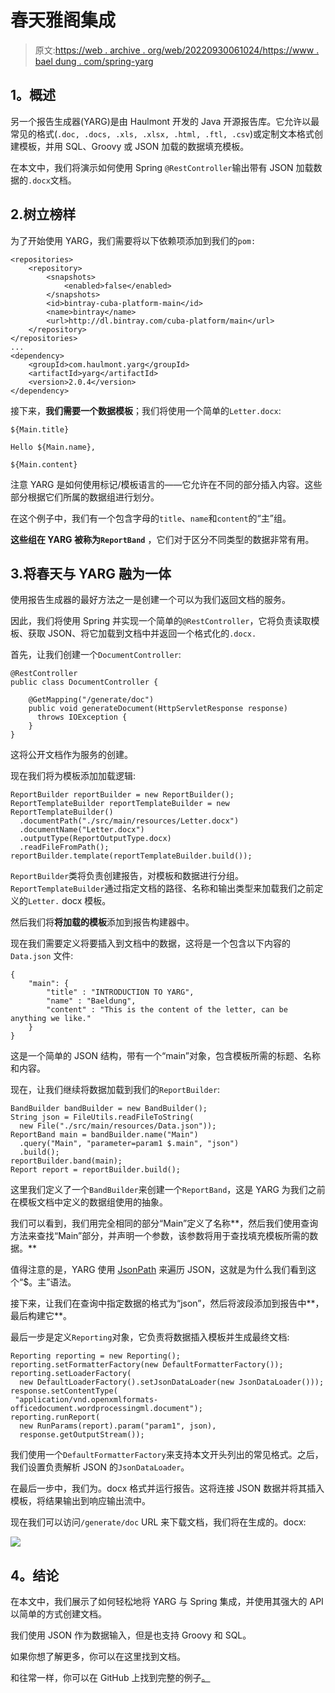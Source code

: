 # 春天雅阁集成

> 原文:[https://web . archive . org/web/20220930061024/https://www . bael dung . com/spring-yarg](https://web.archive.org/web/20220930061024/https://www.baeldung.com/spring-yarg)

## **1。概述**

另一个报告生成器(YARG)是由 Haulmont 开发的 Java 开源报告库。它允许以最常见的格式(`.doc, .docs, .xls, .xlsx, .html, .ftl, .csv`)或定制文本格式创建模板，并用 SQL、Groovy 或 JSON 加载的数据填充模板。

在本文中，我们将演示如何使用 Spring `@RestController`输出带有 JSON 加载数据的`.docx`文档。

## 2.树立榜样

为了开始使用 YARG，我们需要将以下依赖项添加到我们的`pom:`

```
<repositories>
    <repository>
        <snapshots>
            <enabled>false</enabled>
        </snapshots>
        <id>bintray-cuba-platform-main</id>
        <name>bintray</name>
        <url>http://dl.bintray.com/cuba-platform/main</url>
    </repository>
</repositories>
...
<dependency> 
    <groupId>com.haulmont.yarg</groupId> 
    <artifactId>yarg</artifactId> 
    <version>2.0.4</version> 
</dependency>
```

接下来，**我们需要一个数据模板**；我们将使用一个简单的`Letter.docx`:

```
${Main.title}

Hello ${Main.name},

${Main.content} 
```

注意 YARG 是如何使用标记/模板语言的——它允许在不同的部分插入内容。这些部分根据它们所属的数据组进行划分。

在这个例子中，我们有一个包含字母的`title`、`name`和`content`的“主”组。

**这些组在 YARG 被称为`ReportBand`** ，它们对于区分不同类型的数据非常有用。

## 3.将春天与 YARG 融为一体

使用报告生成器的最好方法之一是创建一个可以为我们返回文档的服务。

因此，我们将使用 Spring 并实现一个简单的`@RestController`，它将负责读取模板、获取 JSON、将它加载到文档中并返回一个格式化的`.docx.`

首先，让我们创建一个`DocumentController`:

```
@RestController
public class DocumentController {

    @GetMapping("/generate/doc")
    public void generateDocument(HttpServletResponse response)
      throws IOException {
    }
} 
```

这将公开文档作为服务的创建。

现在我们将为模板添加加载逻辑:

```
ReportBuilder reportBuilder = new ReportBuilder();
ReportTemplateBuilder reportTemplateBuilder = new ReportTemplateBuilder()
  .documentPath("./src/main/resources/Letter.docx")
  .documentName("Letter.docx")
  .outputType(ReportOutputType.docx)
  .readFileFromPath();
reportBuilder.template(reportTemplateBuilder.build()); 
```

`ReportBuilder`类将负责创建报告，对模板和数据进行分组。`ReportTemplateBuilder`通过指定文档的路径、名称和输出类型来加载我们之前定义的`Letter.` docx 模板。

然后我们将**将加载的模板**添加到报告构建器中。

现在我们需要定义将要插入到文档中的数据，这将是一个包含以下内容的`Data.json` 文件:

```
{
    "main": {
        "title" : "INTRODUCTION TO YARG",
        "name" : "Baeldung",
        "content" : "This is the content of the letter, can be anything we like."
    }
}
```

这是一个简单的 JSON 结构，带有一个“main”对象，包含模板所需的标题、名称和内容。

现在，让我们继续将数据加载到我们的`ReportBuilder`:

```
BandBuilder bandBuilder = new BandBuilder();
String json = FileUtils.readFileToString(
  new File("./src/main/resources/Data.json"));
ReportBand main = bandBuilder.name("Main")
  .query("Main", "parameter=param1 $.main", "json")
  .build();
reportBuilder.band(main);
Report report = reportBuilder.build();
```

这里我们定义了一个`BandBuilder`来创建一个`ReportBand`，这是 YARG 为我们之前在模板文档中定义的数据组使用的抽象。

我们可以看到，我们用完全相同的部分“Main”定义了名称**，然后我们使用查询方法来查找“Main”部分，并声明一个参数，该参数将用于查找填充模板所需的数据。**

值得注意的是，YARG 使用 [JsonPath](https://web.archive.org/web/20220524022231/https://github.com/json-path/JsonPath) 来遍历 JSON，这就是为什么我们看到这个“$。主”语法。

接下来，让我们在查询中指定数据的格式为“json”，然后将波段添加到报告中**，最后构建它**。

最后一步是定义`Reporting`对象，它负责将数据插入模板并生成最终文档:

```
Reporting reporting = new Reporting();
reporting.setFormatterFactory(new DefaultFormatterFactory());
reporting.setLoaderFactory(
  new DefaultLoaderFactory().setJsonDataLoader(new JsonDataLoader()));
response.setContentType(
 "application/vnd.openxmlformats-officedocument.wordprocessingml.document");
reporting.runReport(
  new RunParams(report).param("param1", json),
  response.getOutputStream());
```

我们使用一个`DefaultFormatterFactory`来支持本文开头列出的常见格式。之后，我们设置负责解析 JSON 的`JsonDataLoader`。

在最后一步中，我们为。docx 格式并运行报告。这将连接 JSON 数据并将其插入模板，将结果输出到响应输出流中。

现在我们可以访问`/generate/doc` URL 来下载文档，我们将在生成的。docx:

[![](../Images/01eaee08b652c0a22d9f8c32f42f4fa0.png)](/web/20220524022231/https://www.baeldung.com/wp-content/uploads/2017/09/doc.png)

## **4。结论**

在本文中，我们展示了如何轻松地将 YARG 与 Spring 集成，并使用其强大的 API 以简单的方式创建文档。

我们使用 JSON 作为数据输入，但是也支持 Groovy 和 SQL。

如果你想了解更多，你可以在这里找到文档。

和往常一样，你可以在 GitHub 上找到完整的例子[。](https://web.archive.org/web/20220524022231/https://github.com/eugenp/tutorials/tree/master/libraries-4)